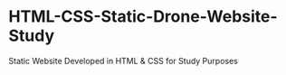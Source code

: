 # HTML-CSS-Static-Drone-Website-Study
Static Website Developed in HTML &amp; CSS for Study Purposes
